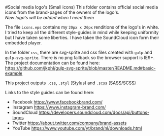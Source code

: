 #Social media logo's (Small icons)
This folder contains official social media icons from the brand-pages of the owners of the logo's.  
*New logo's will be added when I need them*

The file `icons.eps` contains my `20px x 20px` renditions of the logo's in white.
I tried to keep all the different style-guides in mind while keeping uniformity but I have taken some liberties. 
I have taken the SoundCloud icon form their embedded player.

In the folder `css`, there are svg-sprite and css files created with `gulp` and `gulp-svg-sprite`.
There is no png fallback so the browser support is IE9+.
The project documentation can be found here:
<https://github.com/jkphl/gulp-svg-sprite/blob/master/README.md#basic-example>

This project outputs `.css`, `.styl` (Stylus) and `.scss` (SASS/SCSS)

Links to the style guides can be found here:
  - Facebook <https://www.facebookbrand.com/>
  - Instagram <https://www.instagram-brand.com/>
  - SoundCloud <https://developers.soundcloud.com/docs/api/buttons-logos>
  - Twitter <https://about.twitter.com/company/brand-assets>
  - YouTube <https://www.youtube.com/yt/brand/nl/downloads.html>